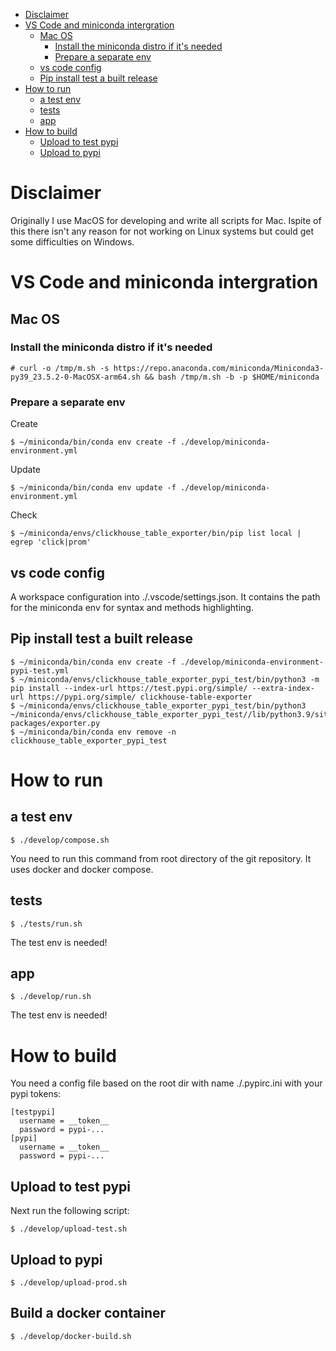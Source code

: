 <!-- TOC -->

- [Disclaimer](#disclaimer)
- [VS Code and miniconda intergration](#vs-code-and-miniconda-intergration)
    - [Mac OS](#mac-os)
        - [Install the miniconda distro if it's needed](#install-the-miniconda-distro-if-its-needed)
        - [Prepare a separate env](#prepare-a-separate-env)
    - [vs code config](#vs-code-config)
    - [Pip install test a built release](#pip-install-test-a-built-release)
- [How to run](#how-to-run)
    - [a test env](#a-test-env)
    - [tests](#tests)
    - [app](#app)
- [How to build](#how-to-build)
    - [Upload to test pypi](#upload-to-test-pypi)
    - [Upload to pypi](#upload-to-pypi)

<!-- /TOC -->

# Disclaimer
Originally I use MacOS for developing and write all scripts for Mac. Ispite of this there isn't any reason for not working on Linux systems but could get some difficulties on Windows.

# VS Code and miniconda intergration

## Mac OS

### Install the miniconda distro if it's needed 
```
# curl -o /tmp/m.sh -s https://repo.anaconda.com/miniconda/Miniconda3-py39_23.5.2-0-MacOSX-arm64.sh && bash /tmp/m.sh -b -p $HOME/miniconda
```

### Prepare a separate env
Create 
```
$ ~/miniconda/bin/conda env create -f ./develop/miniconda-environment.yml
```

Update
```
$ ~/miniconda/bin/conda env update -f ./develop/miniconda-environment.yml
```

Check
```
$ ~/miniconda/envs/clickhouse_table_exporter/bin/pip list local | egrep 'click|prom'
```

## vs code config
A workspace configuration into ./.vscode/settings.json. It contains the path for the miniconda env for syntax and methods highlighting.

## Pip install test a built release
```
$ ~/miniconda/bin/conda env create -f ./develop/miniconda-environment-pypi-test.yml
$ ~/miniconda/envs/clickhouse_table_exporter_pypi_test/bin/python3 -m pip install --index-url https://test.pypi.org/simple/ --extra-index-url https://pypi.org/simple/ clickhouse-table-exporter
$ ~/miniconda/envs/clickhouse_table_exporter_pypi_test/bin/python3 ~/miniconda/envs/clickhouse_table_exporter_pypi_test//lib/python3.9/site-packages/exporter.py
$ ~/miniconda/bin/conda env remove -n clickhouse_table_exporter_pypi_test
```

# How to run 

## a test env
```
$ ./develop/compose.sh
```
You need to run this command from root directory of the git repository. It uses docker and docker compose.

## tests
```
$ ./tests/run.sh
```
The test env is needed!

## app
```
$ ./develop/run.sh
```
The test env is needed!

# How to build
You need a config file based on the root dir with name ./.pypirc.ini with your pypi tokens:
```
[testpypi]
  username = __token__
  password = pypi-...
[pypi]
  username = __token__
  password = pypi-...
```

## Upload to test pypi
Next run the following script:
```
$ ./develop/upload-test.sh
```

## Upload to pypi
```
$ ./develop/upload-prod.sh
```

## Build a docker container
```
$ ./develop/docker-build.sh
```